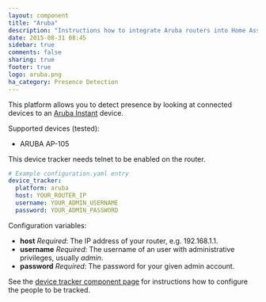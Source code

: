 ```yaml
---
layout: component
title: "Aruba"
description: "Instructions how to integrate Aruba routers into Home Assistant."
date: 2015-08-31 08:45
sidebar: true
comments: false
sharing: true
footer: true
logo: aruba.png
ha_category: Presence Detection
---
```



This platform allows you to detect presence by looking at connected devices to an [Aruba Instant](http://www.arubanetworks.com/products/networking/aruba-instant/) device.

Supported devices (tested):

- ARUBA AP-105

<p class='note warning'>
This device tracker needs telnet to be enabled on the router.
</p>

```yaml
# Example configuration.yaml entry
device_tracker:
  platform: aruba
  host: YOUR_ROUTER_IP
  username: YOUR_ADMIN_USERNAME
  password: YOUR_ADMIN_PASSWORD
```

Configuration variables:

- **host** *Required*: The IP address of your router, e.g. 192.168.1.1.
- **username** *Required*: The username of an user with administrative privileges, usually *admin*.
- **password** *Required*: The password for your given admin account.

See the [device tracker component page](/components/device_tracker/) for instructions how to configure the people to be tracked.

